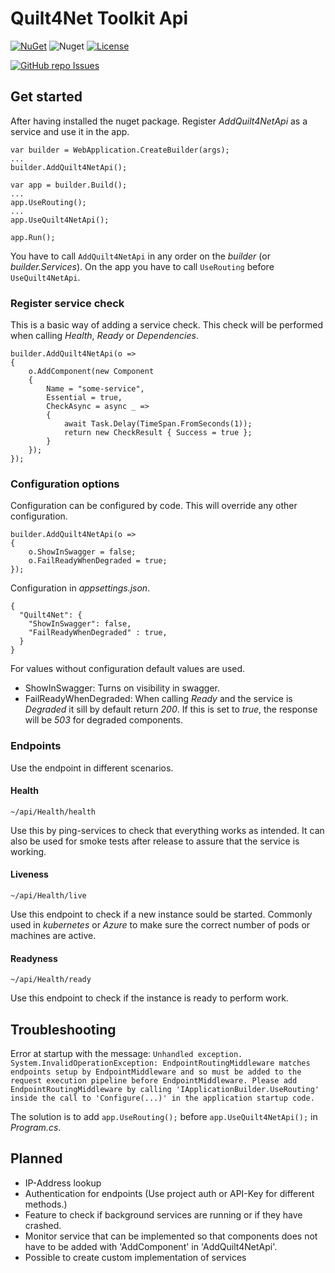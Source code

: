 # Quilt4Net Toolkit Api
[![NuGet](https://img.shields.io/nuget/v/Quilt4Net.Toolkit.Api)](https://www.nuget.org/packages/Quilt4Net.Toolkit.Api)
![Nuget](https://img.shields.io/nuget/dt/Quilt4Net.Toolkit.Api)
[![License](https://img.shields.io/badge/license-MIT-blue.svg)](LICENSE)

[![GitHub repo Issues](https://img.shields.io/github/issues/Quilt4/Quilt4Net.Toolkit?style=flat&logo=github&logoColor=red&label=Issues)](https://github.com/Quilt4/Quilt4Net.Toolkit/issues?q=is%3Aopen)

## Get started
After having installed the nuget package.
Register *AddQuilt4NetApi* as a service and use it in the app.
```
var builder = WebApplication.CreateBuilder(args);
...
builder.AddQuilt4NetApi();

var app = builder.Build();
...
app.UseRouting();
...
app.UseQuilt4NetApi();

app.Run();
```
You have to call `AddQuilt4NetApi` in any order on the *builder* (or *builder.Services*).
On the app you have to call `UseRouting` before `UseQuilt4NetApi`.

### Register service check
This is a basic way of adding a service check. This check will be performed when calling *Health*, *Ready* or *Dependencies*.
```
builder.AddQuilt4NetApi(o =>
{
    o.AddComponent(new Component
    {
        Name = "some-service",
        Essential = true,
        CheckAsync = async _ =>
        {
            await Task.Delay(TimeSpan.FromSeconds(1));
            return new CheckResult { Success = true };
        }
    });
});
```

### Configuration options
Configuration can be configured by code. This will override any other configuration.
```
builder.AddQuilt4NetApi(o =>
{
    o.ShowInSwagger = false;
    o.FailReadyWhenDegraded = true;
});
```
Configuration in *appsettings.json*.
```
{
  "Quilt4Net": {
    "ShowInSwagger": false,
    "FailReadyWhenDegraded" : true,
  }
}
```
For values without configuration default values are used.

- ShowInSwagger: Turns on visibility in swagger.
- FailReadyWhenDegraded: When calling *Ready* and the service is *Degraded* it sill by default return *200*. If this is set to *true*, the response will be *503* for degraded components.

### Endpoints
Use the endpoint in different scenarios.

#### Health
`~/api/Health/health`

Use this by ping-services to check that everything works as intended. It can also be used for smoke tests after release to assure that the service is working.

#### Liveness
`~/api/Health/live`

Use this endpoint to check if a new instance sould be started. Commonly used in *kubernetes* or *Azure* to make sure the correct number of pods or machines are active.

#### Readyness
`~/api/Health/ready`

Use this endpoint to check if the instance is ready to perform work.

## Troubleshooting
Error at startup with the message:
`Unhandled exception. System.InvalidOperationException: EndpointRoutingMiddleware matches endpoints setup by EndpointMiddleware and so must be added to the request execution pipeline before EndpointMiddleware. Please add EndpointRoutingMiddleware by calling 'IApplicationBuilder.UseRouting' inside the call to 'Configure(...)' in the application startup code.`

The solution is to add `app.UseRouting();` before `app.UseQuilt4NetApi();` in *Program.cs*.

## Planned
- IP-Address lookup
- Authentication for endpoints (Use project auth or API-Key for different methods.)
- Feature to check if background services are running or if they have crashed.
- Monitor service that can be implemented so that components does not have to be added with 'AddComponent' in 'AddQuilt4NetApi'.
- Possible to create custom implementation of services

<!--# Quilt4Net Toolkit
[![NuGet](https://img.shields.io/nuget/v/Quilt4Net.Toolkit)](https://www.nuget.org/packages/Quilt4Net.Toolkit)
![Nuget](https://img.shields.io/nuget/dt/Quilt4Net.Toolkit)
[![License](https://img.shields.io/badge/license-MIT-blue.svg)](LICENSE)

This package can be used on the client side to consume the result of *Quilt4Net Toolkit Api*-->